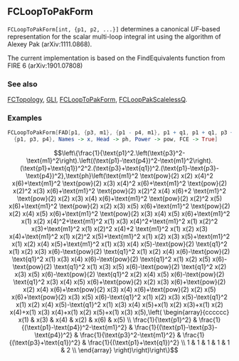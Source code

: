 ## FCLoopToPakForm

`FCLoopToPakForm[int, {p1, p2, ...}]` determines a canonical $UF$-based representation for the scalar multi-loop integral int using the algorithm of Alexey Pak (arXiv:1111.0868).

The current implementation is based on the FindEquivalents function from FIRE 6 (arXiv:1901.07808)

### See also

[FCTopology](FCTopology), [GLI](GLI), [FCLoopToPakForm](FCLoopToPakForm), [FCLoopPakScalelessQ](FCLoopPakScalelessQ).

### Examples

```mathematica
FCLoopToPakForm[FAD[p1, {p3, m1}, {p1 - p4, m1}, p1 + q1, p1 + q1, p3 + q1, p1 - p3 - p4], 
  {p1, p3, p4}, Names -> x, Head -> ph, Power -> pow, FCE -> True]
```

$$\left\{\frac{1}{\text{p1}^2.\left(\text{p3}^2-\text{m1}^2\right).\left((\text{p1}-\text{p4})^2-\text{m1}^2\right).(\text{p1}+\text{q1})^2^2.(\text{p3}+\text{q1})^2.(\text{p1}-\text{p3}-\text{p4})^2},\text{ph}\left(\text{m1}^2 \text{pow}(2) x(2) x(4)^2 x(6)+\text{m1}^2 \text{pow}(2) x(3) x(4)^2 x(6)+\text{m1}^2 \text{pow}(2) x(2)^2 x(3) x(6)+\text{m1}^2 \text{pow}(2) x(2)^2 x(4) x(6)+2 \text{m1}^2 \text{pow}(2) x(2) x(3) x(4) x(6)+\text{m1}^2 \text{pow}(2) x(2)^2 x(5) x(6)+\text{m1}^2 \text{pow}(2) x(2) x(3) x(5) x(6)+\text{m1}^2 \text{pow}(2) x(2) x(4) x(5) x(6)+\text{m1}^2 \text{pow}(2) x(3) x(4) x(5) x(6)+\text{m1}^2 x(1) x(2) x(4)^2+\text{m1}^2 x(1) x(3) x(4)^2+\text{m1}^2 x(1) x(2)^2 x(3)+\text{m1}^2 x(1) x(2)^2 x(4)+2 \text{m1}^2 x(1) x(2) x(3) x(4)+\text{m1}^2 x(1) x(2)^2 x(5)+\text{m1}^2 x(1) x(2) x(3) x(5)+\text{m1}^2 x(1) x(2) x(4) x(5)+\text{m1}^2 x(1) x(3) x(4) x(5)-\text{pow}(2) \text{q1}^2 x(1) x(2) x(3) x(6)-\text{pow}(2) \text{q1}^2 x(1) x(2) x(4) x(6)-\text{pow}(2) \text{q1}^2 x(1) x(3) x(4) x(6)-\text{pow}(2) \text{q1}^2 x(1) x(2) x(5) x(6)-\text{pow}(2) \text{q1}^2 x(1) x(3) x(5) x(6)-\text{pow}(2) \text{q1}^2 x(2) x(3) x(5) x(6)-\text{pow}(2) \text{q1}^2 x(2) x(4) x(5) x(6)-\text{pow}(2) \text{q1}^2 x(3) x(4) x(5) x(6)+\text{pow}(2) x(2) x(3) x(6)+\text{pow}(2) x(2) x(4) x(6)+\text{pow}(2) x(3) x(4) x(6)+\text{pow}(2) x(2) x(5) x(6)+\text{pow}(2) x(3) x(5) x(6)-\text{q1}^2 x(1) x(2) x(3) x(5)-\text{q1}^2 x(1) x(2) x(4) x(5)-\text{q1}^2 x(1) x(3) x(4) x(5)+x(1) x(2) x(3)+x(1) x(2) x(4)+x(1) x(3) x(4)+x(1) x(2) x(5)+x(1) x(3) x(5),\left(
\begin{array}{cccccc}
 x(1) & x(3) & x(4) & x(2) & x(6) & x(5) \\
 \frac{1}{\text{p1}^2} & \frac{1}{(\text{p1}-\text{p4})^2-\text{m1}^2} & \frac{1}{(\text{p1}-\text{p3}-\text{p4})^2} & \frac{1}{\text{p3}^2-\text{m1}^2} & \frac{1}{(\text{p3}+\text{q1})^2} & \frac{1}{(\text{p1}+\text{q1})^2} \\
 1 & 1 & 1 & 1 & 1 & 2 \\
\end{array}
\right)\right)\right\}$$